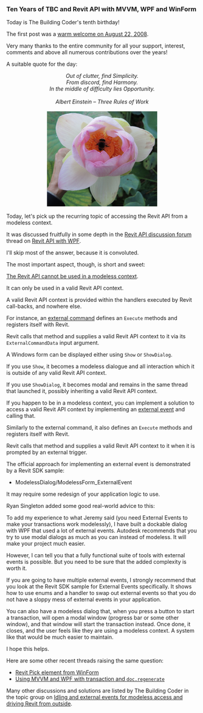<head>
<meta http-equiv="Content-Type" content="text/html; charset=utf-8">
<link rel="stylesheet" type="text/css" href="bc.css">
<script src="https://cdn.rawgit.com/google/code-prettify/master/loader/run_prettify.js" type="text/javascript"></script>
</head>

<!---

- tbc birthday ten years

- Out of clutter, find Simplicity.
  From discord, find Harmony.
  In the middle of difficulty lies Opportunity.
  ALBERT EINSTEIN
  Three Rules of Work

- Revit API with WPF (New message on the Autodesk forums or ideas)
  https://forums.autodesk.com/t5/revit-api-forum/revit-api-with-wpf/m-p/8209618
https://stackoverflow.com/questions/51918495/revit-pick-element-from-winform
Your Windows form is presumably not running as a modal form within a valid Revit API context.

Consequently, you are trying to access Revit and its API from outside. This is basically not possible. A workaround exists via the use of an [external event](http://www.revitapidocs.com/2018/05089477-4612-35b2-81a2-89c4f44370ea.htm).

This issue is currently also being discussed in the [Revit API discussion forum](https://forums.autodesk.com/t5/revit-api-forum/bd-p/160) thread on [Revit API with WPF](https://forums.autodesk.com/t5/revit-api-forum/revit-api-with-wpf/m-p/8209618).

The official approach is presented in the Revit SDK sample ModelessDialog/ModelessForm_ExternalEvent.

Many other discussions and soutions are listed by The Building Coder in the topic group on [Idling and External Events for Modeless Access and Driving Revit from Outside](http://thebuildingcoder.typepad.com/blog/about-the-author.html#5.28).

https://forums.autodesk.com/t5/revit-api-forum/using-mvvm-amp-wpf-with-transaction-amp-doc-regenerate/m-p/8207716
using mvvm & wpf with transaction & doc.regenerate()
[Q]
i'm working on simple command
it have wpf form bonded to class as per mvvm methods
i call the wpf from my command and it show up using wpf,show();
i use the form and change data then click the buttom to run command on viewmodel from my form as usual in mvvm to pick the objects and change its data
i can close my form
when selecting the object after that i can see that parameter data has changed as i want but document can't fell that changes and i can't generate the document
my problem is i cant use transaction.start on my mvvm command and ca't regenerate the document to see the changes in the tags
how can i solve that?
[A]
It sounds as if your WPF form is not running as a modal form within a valid Revit API context.
Consequently, you are trying to access Revit and its API from outside. This is basically not possible. A workaround exists via the use of an external event:
http://www.revitapidocs.com/2018/05089477-4612-35b2-81a2-89c4f44370ea.htm
This issue was recently discussed in another thread on Revit API with WPF:
https://forums.autodesk.com/t5/revit-api-forum/revit-api-with-wpf/m-p/8209618
The official approach is presented in the Revit SDK sample ModelessDialog/ModelessForm_ExternalEvent.
Many other discussions and solutions are listed by The Building Coder in the topic group on Idling and External Events for Modeless Access and Driving Revit from Outside:
http://thebuildingcoder.typepad.com/blog/about-the-author.html#5.28

 #RevitAPI @AutodeskRevit #bim #dynamobim @AutodeskForge #ForgeDevCon

&ndash; 
...

--->

### Ten Years of TBC and Revit API with MVVM, WPF and WinForm

Today is The Building Coder's tenth birthday!

The first post was
a [warm welcome on August 22, 2008](http://thebuildingcoder.typepad.com/blog/2008/08/welcome.html).

Very many thanks to the entire community for all your support, interest, comments and above all numerous contributions over the years!

A suitable quote for the day:

<center>
<i>Out of clutter, find Simplicity.
<br/>From discord, find Harmony.
<br/>In the middle of difficulty lies Opportunity.
<br/><br/>Albert Einstein &ndash; Three Rules of Work</i>
<br/><br/><img src="img/809_bee_in_lotus_580x500.jpg" alt="Bumble bee in lotus flower" width="290"/>
</center>

Today, let's pick up the recurring topic of accessing the Revit API from a modeless context.

It was discussed fruitfully in some depth in 
the [Revit API discussion forum](http://forums.autodesk.com/t5/revit-api-forum/bd-p/160) thread
on [Revit API with WPF](https://forums.autodesk.com/t5/revit-api-forum/revit-api-with-wpf/m-p/8209618).

I'll skip most of the answer, because it is convoluted.

The most important aspect, though, is short and sweet:

[The Revit API cannot be used in a modeless context](http://thebuildingcoder.typepad.com/blog/2015/12/external-event-and-10-year-forum-anniversary.html#2).

It can only be used in a valid Revit API context.

A valid Revit API context is provided within the handlers executed by Revit call-backs, and nowhere else.

For instance,
an [external command](http://www.revitapidocs.com/2018/ad99887e-db50-bf8f-e4e6-2fb86082b5fb.htm) defines
an `Execute` methods and registers itself with Revit.

Revit calls that method and supplies a valid Revit API context to it via its `ExternalCommandData` input argument.

A Windows form can be displayed either using `Show` or `ShowDialog`.

If you use `Show`, it becomes a modeless dialogue and all interaction which it is outside of any valid Revit API context.

If you use `ShowDialog`, it becomes modal and remains in the same thread that launched it, possibly inheriting a valid Revit API context.

If you happen to be in a modeless context, you can implement a solution to access a valid Revit API context by implementing
an [external event](http://www.revitapidocs.com/2018/05089477-4612-35b2-81a2-89c4f44370ea.htm) and calling that.

Similarly to the external command, it also defines an `Execute` methods and registers itself with Revit.

Revit calls that method and supplies a valid Revit API context to it when it is prompted by an external trigger.

The official approach for implementing an external event is demonstrated by a Revit SDK sample:

- ModelessDialog/ModelessForm_ExternalEvent

It may require some redesign of your application logic to use.

Ryan Singleton added some good real-world advice to this:

To add my experience to what Jeremy said (you need External Events to make your transactions work modelessly), I have built a dockable dialog with WPF that used a lot of external events. Autodesk recommends that you try to use modal dialogs as much as you can instead of modeless. It will make your project much easier.

However, I can tell you that a fully functional suite of tools with external events is possible. But you need to be sure that the added complexity is worth it.

If you are going to have multiple external events, I strongly recommend that you look at the Revit SDK sample for External Events specifically. It shows how to use enums and a handler to swap out external events so that you do not have a sloppy mess of external events in your application.

You can also have a modeless dialog that, when you press a button to start a transaction, will open a modal window (progress bar or some other window), and that window will start the transaction instead. Once done, it closes, and the user feels like they are using a modeless context. A system like that would be much easier to maintain.

I hope this helps.

Here are some other recent threads raising the same question:

- [Revit Pick element from WinForm](https://stackoverflow.com/questions/51918495/revit-pick-element-from-winform)
- [Using MVVM and WPF with transaction and `doc.regenerate`](https://forums.autodesk.com/t5/revit-api-forum/using-mvvm-amp-wpf-with-transaction-amp-doc-regenerate/m-p/8207716)

Many other discussions and solutions are listed by The Building Coder in the topic group
on [Idling and external events for modeless access and driving Revit from outside](http://thebuildingcoder.typepad.com/blog/about-the-author.html#5.28).

